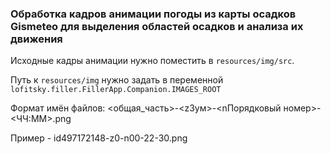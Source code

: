 ### Обработка кадров анимации погоды из карты осадков Gismeteo для выделения областей осадков и анализа их движения

Исходные кадры анимации нужно поместить в `resources/img/src`.

Путь к `resources/img` нужно задать в переменной `lofitsky.filler.FillerApp.Companion.IMAGES_ROOT`

Формат имён файлов: <общая_часть>-<zЗум>-<nПорядковый номер>-<ЧЧ:ММ>.png

Пример - id497172148-z0-n00-22-30.png
